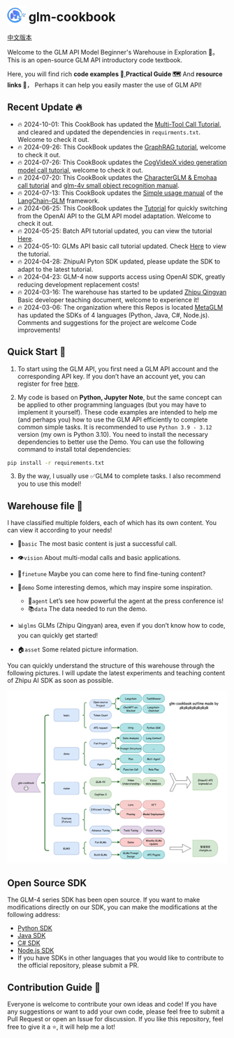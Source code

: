 <h1>
   <img src="asset/glm.png" alt="glm" style="height: 1.5em; vertical-align: bottom;" />
   glm-cookbook
</h1>

[中文版本](README.md)

Welcome to the GLM API Model Beginner's Warehouse in Exploration 📘。 This is an open-source GLM API introductory code
textbook.

Here, you will find rich **code examples 👨**,**Practical Guide 🗺** And **resource links 🔗**， Perhaps it can help you
easily master the use of GLM API!

## Recent Update 🔥

+ 🔥 2024-10-01: This CookBook has updated the [Multi-Tool Call Tutorial](basic/glm_multi_functions_call.ipynb), and
  cleared and updated the dependencies in `requirments.txt`. Welcome to check it out.
+ 🔥 2024-09-26: This CookBook updates the [GraphRAG tutorial](demo/graphrag), welcome to check it out.
+ 🔥 2024-07-26: This CookBook updates
  the [CogVideoX video generation model call tutorial](vision/cogvideox_pysdk.ipynb), welcome to check it out.
+ 🔥 2024-07-20: This CookBook updates the [CharacterGLM & Emohaa call tutorial](basic/character_glm_pysdk.ipynb)
  and [glm-4v small object recognition manual](vision/glm-v_small_text_recognition.ipynb).
+ 🔥 2024-07-13: This CookBook updates the [Simple usage manual](glm_langchain_glm_framework.ipynb) of
  the [LangChain-GLM](https://github.com/MetaGLM/langchain-glm)
  framework.
+ 🔥 2024-06-25: This CookBook updates the [Tutorial](basic/openai2zhipu.ipynb) for quickly switching from the OpenAI API
  to the GLM API model adaptation. Welcome to check it out.
+ 🔥 2024-05-25: Batch API tutorial updated, you can view the tutorial [Here](basic/glm_batch_api.ipynb).
+ 🔥 2024-05-10: GLMs API basic call tutorial updated. Check [Here](glms/glms_api_call.md) to view the tutorial.
+ 🔥 2024-04-28: ZhipuAI Pyton SDK updated, please update the SDK to adapt to the latest tutorial.
+ 🔥 2024-04-23: GLM-4 now supports access using OpenAI SDK, greatly reducing development replacement costs!
+ 🔥 2024-03-16: The warehouse has started to be updated [Zhipu Qingyan](glms) Basic developer teaching document, welcome
  to experience it!
+ 🔥 2024-03-06: The organization where this Repos is
  located [MetaGLM](https://github.com/MetaGLM) has updated the SDKs of 4 languages (Python, Java, C#, Node.js).
  Comments and suggestions for the project are welcome Code improvements!

## Quick Start 🚀

1. To start using the GLM API, you first need a GLM API account and the corresponding API key.
   If you don’t have an account yet, you can register for free [here](https://open.bigmodel.cn/).

2. My code is based on **Python, Jupyter Note**, but the same concept can be applied to other programming languages (but
   you may have to implement it yourself).
   These code examples are intended to help me (and perhaps you) how to use the GLM API efficiently to complete common
   simple tasks. It is recommended to use `Python 3.9 - 3.12`
   version (my own is Python 3.10). You need to install the necessary dependencies to better use the Demo. You can use
   the following command to install total dependencies:

```bash
pip install -r requirements.txt
```

3. By the way, I usually use ✅GLM4 to complete tasks. I also recommend you to use this model!

## Warehouse file 📂

I have classified multiple folders, each of which has its own content. You can view it according to your needs!

+ 🌱`basic` The most basic content is just a successful call.

+ 👁️`vision` About multi-modal calls and basic applications.

+ 🔧`finetune` Maybe you can come here to find fine-tuning content?

+ 🎉`demo` Some interesting demos, which may inspire some inspiration.
    + 🤖`agent` Let’s see how powerful the agent at the press conference is!
    + 📚`data` The data needed to run the demo.

+ 📊`glms` GLMs (Zhipu Qingyan) area, even if you don’t know how to code, you can quickly get started!

+ 🏠`asset` Some related picture information.

You can quickly understand the structure of this warehouse through the following pictures. I will update the latest
experiments and teaching content of Zhipu AI SDK as soon as possible.

![Implementation schematic diagram](asset/plan.png)

## Open Source SDK

The GLM-4 series SDK has been open source. If you want to make modifications directly on our SDK, you can make the
modifications at the following address:

+ [Python SDK](https://github.com/MetaGLM/zhipuai-sdk-python-v4)
+ [Java SDK](https://github.com/MetaGLM/zhipuai-sdk-java-v4)
+ [C# SDK](https://github.com/MetaGLM/zhipuai-sdk-csharp-v4)
+ [Node.js SDK](https://github.com/MetaGLM/zhipuai-sdk-nodejs-v4)
+ If you have SDKs in other languages that you would like to contribute to the official repository, please submit a PR.

## Contribution Guide 🤝

Everyone is welcome to contribute your own ideas and code! If you have any suggestions or want to add your own code,
please feel free to submit a Pull Request or open an Issue for discussion.
If you like this repository, feel free to give it a ⭐, it will help me a lot!